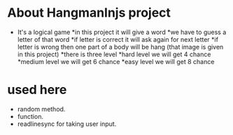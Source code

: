 # About HangmanInjs project
 * It's a logical game
 *in this project it will give a word 
 *we have to guess a letter of that word
 *if letter is correct it will ask again for next letter
 *if letter is wrong then one part of a body will be hang (that image is given in this project)
 *there is three level 
 *hard level we will get 4 chance
 *medium level we will get 6 chance
 *easy level we will get 8 chance
 
# used here 
 * random method.
 * function.
 * readlinesync for taking user input.
